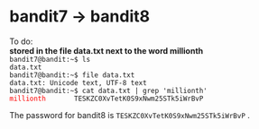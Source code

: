# bandit7 -> bandit8<br/>
To do:<br/>
<b>stored in the file data.txt next to the word millionth</b><br/>
```bandit7@bandit:~$ ls```<br/>
```data.txt```<br/>
```bandit7@bandit:~$ file data.txt```<br/>
```data.txt: Unicode text, UTF-8 text```<br/>
```bandit7@bandit:~$ cat data.txt | grep 'millionth'```<br/>
<span style="color:red;">```millionth```</span>```       TESKZC0XvTetK0S9xNwm25STk5iWrBvP```


The password for bandit8 is ```TESKZC0XvTetK0S9xNwm25STk5iWrBvP``` .